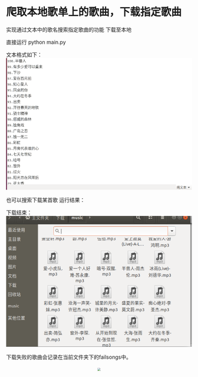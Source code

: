 # 爬取本地歌单上的歌曲，下载指定歌曲


实现通过文本中的歌名搜索指定歌曲的功能
下载至本地

直接运行 python main.py

文本格式如下：
![歌曲名称列表](/src/txt.png)  

也可以搜索下载某首歌
运行结果：

下载结束：
![歌曲名称列表](/src/down.png)  

下载失败的歌曲会记录在当前文件夹下的failsongs中。
<div align="center">
<img src="https://github.com/Haonana/netease-search-scrap/blob/master/src/txt.png" style="zoom:50%" >
</div>
